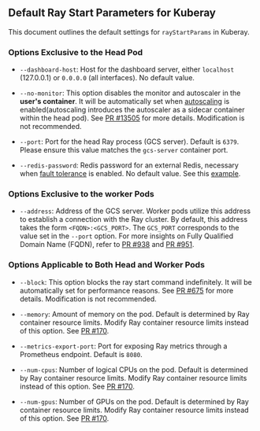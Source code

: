 
## Default Ray Start Parameters for Kuberay

This document outlines the default settings for `rayStartParams` in Kuberay.

### Options Exclusive to the Head Pod

- `--dashboard-host`: Host for the dashboard server, either `localhost` (127.0.0.1) or `0.0.0.0` (all interfaces). No default value.

- `--no-monitor`: This option disables the monitor and autoscaler in the **user's container**. It will be automatically set when [autoscaling](https://github.com/ray-project/kuberay/blob/master/docs/guidance/autoscaler.md) is enabled(autoscaling introduces the autoscaler as a sidecar container within the head pod). See [PR #13505](https://github.com/ray-project/ray/pull/13505) for more details. Modification is not recommended.

- `--port`: Port for the head Ray process (GCS server). Default is `6379`. Please ensure this value matches the `gcs-server` container port.

- `--redis-password`: Redis password for an external Redis, necessary when [fault tolerance](https://github.com/ray-project/kuberay/blob/master/docs/guidance/gcs-ft.md) is enabled. No default value. See this [example](https://github.com/kevin85421/kuberay/blob/master/ray-operator/config/samples/ray-cluster.external-redis.yaml).

### Options Exclusive to the worker Pods

- `--address`: Address of the GCS server. Worker pods utilize this address to establish a connection with the Ray cluster. By default, this address takes the form `<FQDN>:<GCS_PORT>`. The `GCS_PORT` corresponds to the value set in the `--port` option. For more insights on Fully Qualified Domain Name (FQDN), refer to [PR #938](https://github.com/ray-project/kuberay/pull/938) and [PR #951](https://github.com/ray-project/kuberay/pull/951).

### Options Applicable to Both Head and Worker Pods

- `--block`: This option blocks the ray start command indefinitely. It will be automatically set for performance reasons. See [PR #675](https://github.com/ray-project/kuberay/pull/675) for more details. Modification is not recommended.

- `--memory`: Amount of memory on the pod. Default is determined by Ray container resource limits. Modify Ray container resource limits instead of this option. See [PR #170](https://github.com/ray-project/kuberay/pull/170).

- `--metrics-export-port`: Port for exposing Ray metrics through a Prometheus endpoint. Default is `8080`.

- `--num-cpus`: Number of logical CPUs on the pod. Default is determined by Ray container resource limits. Modify Ray container resource limits instead of this option. See [PR #170](https://github.com/ray-project/kuberay/pull/170).

- `--num-gpus`: Number of GPUs on the pod. Default is determined by Ray container resource limits. Modify Ray container resource limits instead of this option. See [PR #170](https://github.com/ray-project/kuberay/pull/170).


